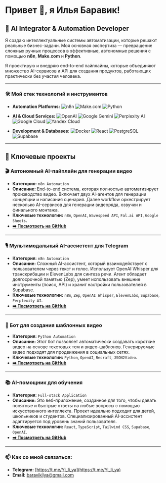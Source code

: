# Привет 👋, я Илья Баравик!

## 🤖 AI Integrator & Automation Developer

Я создаю интеллектуальные системы автоматизации, которые решают реальные бизнес-задачи. Моя основная экспертиза — превращение сложных ручных процессов в эффективные, автономные решения с помощью **n8n**, **Make.com** и **Python**.

Я проектирую и внедряю end-to-end пайплайны, которые объединяют множество AI-сервисов и API для создания продуктов, работающих практически без участия человека.

---

### 🛠️ Мой стек технологий и инструментов

*   **Automation Platforms:**
    ![n8n](https://img.shields.io/badge/n8n-12B57F?style=for-the-badge&logo=n8n&logoColor=white)
    ![Make.com](https://img.shields.io/badge/Make-6937FF?style=for-the-badge)
    ![Python](https://img.shields.io/badge/Python-3776AB?style=for-the-badge&logo=python&logoColor=white)

*   **AI & Cloud Services:**
    ![OpenAI](https://img.shields.io/badge/OpenAI-412991?style=for-the-badge&logo=openai&logoColor=white)
    ![Google Gemini](https://img.shields.io/badge/Google_Gemini-8E77D3?style=for-the-badge&logo=google-gemini&logoColor=white)
    ![Perplexity AI](https://img.shields.io/badge/Perplexity_AI-000000?style=for-the-badge)
    ![Google Cloud](https://img.shields.io/badge/Google_Cloud-4285F4?style=for-the-badge&logo=google-cloud&logoColor=white)
    ![Yandex Cloud](https://img.shields.io/badge/Yandex_Cloud-5282FF?style=for-the-badge&logo=yandex-cloud&logoColor=white)

*   **Development & Databases:**
    ![Docker](https://img.shields.io/badge/Docker-2496ED?style=for-the-badge&logo=docker&logoColor=white)
    ![React](https://img.shields.io/badge/React-61DAFB?style=for-the-badge&logo=react&logoColor=black)
    ![PostgreSQL](https://img.shields.io/badge/PostgreSQL-4169E1?style=for-the-badge&logo=postgresql&logoColor=white)
    ![Supabase](https://img.shields.io/badge/Supabase-3FCF8E?style=for-the-badge&logo=supabase&logoColor=white)

---

## 🚀 Ключевые проекты

### 🎬 Автономный AI-пайплайн для генерации видео
*   **Категория:** `n8n Automation`
*   **Описание:** End-to-end система, которая полностью автоматизирует производство видео. Включает двух AI-агентов для генерации концепции и написания сценария. Далее workflow оркестрирует несколько AI-сервисов для генерации видеоряда, озвучки и финального монтажа.
*   **Ключевые технологии:** `n8n`, `OpenAI`, `Wavespeed API`, `Fal.ai API`, `Google Sheets`.
*   [**➡️ Посмотреть на GitHub**](https://github.com/baravikilya/n8n-video-generator)

---

### 🎙️ Мультимодальный AI-ассистент для Telegram
*   **Категория:** `n8n Automation`
*   **Описание:** Сложный AI-ассистент, который взаимодействует с пользователем через текст и голос. Использует OpenAI Whisper для транскрибации и ElevenLabs для синтеза речи. Агент обладает долгосрочной памятью (Zep), умеет использовать внешние инструменты (поиск, API) и хранит настройки пользователей в Supabase.
*   **Ключевые технологии:** `n8n`, `Zep`, `OpenAI Whisper`, `ElevenLabs`, `Supabase`, `Perplexity AI`.
*   [**➡️ Посмотреть на GitHub**](https://github.com/baravikilya/n8n-voice-assistant)

---

### 🤖 Бот для создания шаблонных видео
*   **Категория:** `Python Automation`
*   **Описание:** Этот бот позволяет автоматически создавать короткие видео на основе текстовых тем и видео-шаблонов. Генерируемые видео подходят для продвижения в социальных сетях.
*   **Ключевые технологии:** `Python`, `OpenAI`, `Recraft`, `JSON2Video`.
*   [**➡️ Посмотреть на GitHub**](https://github.com/baravikilya/pyton-6s-video-bot)

---

### 📚 AI-помощник для обучения
*   **Категория:** `Full-stack Application`
*   **Описание:** Это веб-приложение, созданное для того, чтобы давать понятные и быстрые ответы на любые вопросы с помощью искусственного интеллекта. Проект идеально подходит для детей, школьников и студентов. Специализированный AI-ассистент адаптируется под уровень знаний пользователя. 
*   **Ключевые технологии:** `React`, `TypeScript`, `Tailwind CSS`, `Supabase`, `OpenAI`.
*   [**➡️ Посмотреть на GitHub**](https://github.com/baravikilya/pochimu4ka-ai-helper)

---

### 📫 Как со мной связаться:

*   **Telegram:** [https://t.me/Yi_li_ya](https://t.me/Yi_li_ya)
*   **Email:** [baravikilya@gmail.com](mailto:baravikilya@gmail.com)
